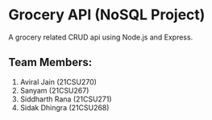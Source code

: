 # Grocery API (NoSQL Project)
A grocery related CRUD api using Node.js and Express.

## Team Members:
1. Aviral Jain (21CSU270)
2. Sanyam (21CSU267)
3. Siddharth Rana (21CSU271)
4. Sidak Dhingra (21CSU268)